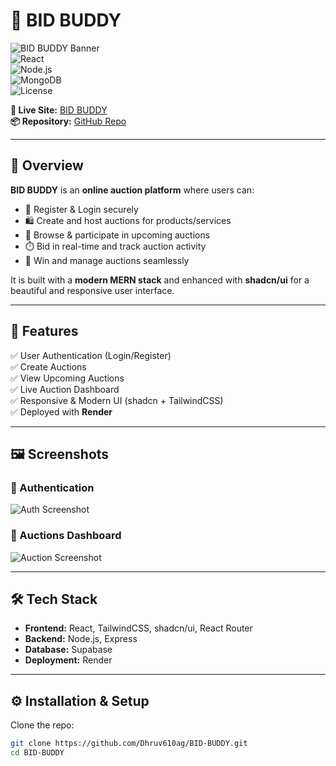 # 🎉 BID BUDDY  

![BID BUDDY Banner](https://img.shields.io/badge/Status-Live-brightgreen?style=for-the-badge)  
![React](https://img.shields.io/badge/Frontend-React-blue?style=for-the-badge&logo=react)  
![Node.js](https://img.shields.io/badge/Backend-Node.js-green?style=for-the-badge&logo=node.js)  
![MongoDB](https://img.shields.io/badge/Database-MongoDB-darkgreen?style=for-the-badge&logo=mongodb)  
![License](https://img.shields.io/badge/License-MIT-yellow?style=for-the-badge)  

**🔗 Live Site:** [BID BUDDY](https://auction-platform-1-507o.onrender.com/)  
**📦 Repository:** [GitHub Repo](https://github.com/Dhruv610ag/BID-BUDDY.git)  

---

## 📌 Overview  
**BID BUDDY** is an **online auction platform** where users can:  
- 🔑 Register & Login securely  
- 🛍️ Create and host auctions for products/services  
- 🎯 Browse & participate in upcoming auctions  
- ⏱️ Bid in real-time and track auction activity  
- 🎉 Win and manage auctions seamlessly  

It is built with a **modern MERN stack** and enhanced with **shadcn/ui** for a beautiful and responsive user interface.  

---

## 🚀 Features  
✅ User Authentication (Login/Register)  
✅ Create Auctions  
✅ View Upcoming Auctions  
✅ Live Auction Dashboard  
✅ Responsive & Modern UI (shadcn + TailwindCSS)  
✅ Deployed with **Render**  

---

## 🖼️ Screenshots  

### 🔐 Authentication
![Auth Screenshot](https://dummyimage.com/600x350/007bff/fff&text=Login+%26+Register)

### 🛒 Auctions Dashboard
![Auction Screenshot](https://dummyimage.com/600x350/28a745/fff&text=Auctions+Dashboard)

---

## 🛠️ Tech Stack  

- **Frontend:** React, TailwindCSS, shadcn/ui, React Router  
- **Backend:** Node.js, Express  
- **Database:** Supabase  
- **Deployment:** Render  

---

## ⚙️ Installation & Setup  

Clone the repo:  
```bash
git clone https://github.com/Dhruv610ag/BID-BUDDY.git
cd BID-BUDDY
